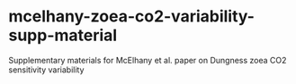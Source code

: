 # mcelhany-zoea-co2-variability-supp-material
Supplementary materials for McElhany et al. paper on Dungness zoea CO2 sensitivity variability 
